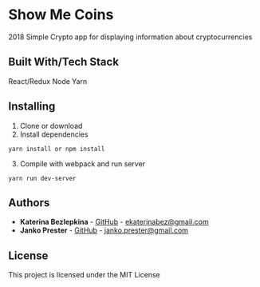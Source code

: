 # Show Me Coins
2018 Simple Crypto app for displaying information about cryptocurrencies

## Built With/Tech Stack
React/Redux
Node
Yarn

## Installing
1. Clone or download
2. Install dependencies 
```
yarn install or npm install
```
3. Compile with webpack and run server
```
yarn run dev-server
```

## Authors
* **Katerina Bezlepkina** - [GitHub](https://github.com/Arkeetina) - ekaterinabez@gmail.com
* **Janko Prester** - [GitHub](https://github.com/jprester) - janko.prester@gmail.com

## License
This project is licensed under the MIT License
